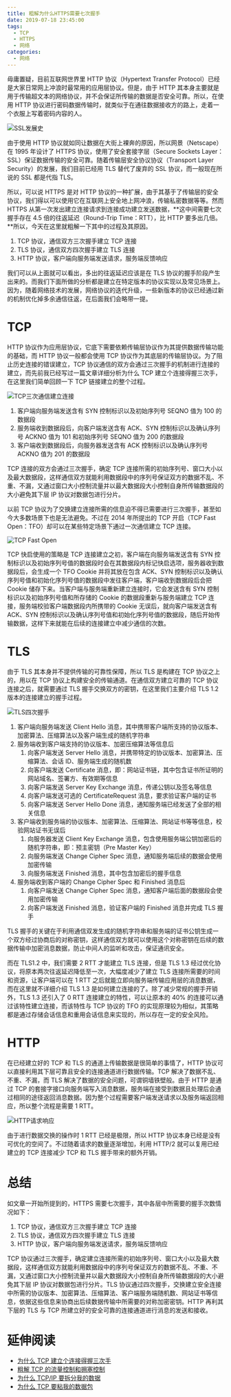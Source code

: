 ```yaml
---
title: 粗解为什么HTTPS需要七次握手
date: 2019-07-18 23:45:00
tags:
  - TCP
  - HTTPS
  - 网络
categories:
  - 网络
---
```


毋庸置疑，目前互联网世界里 HTTP 协议（Hypertext Transfer Protocol）已经是大家日常网上冲浪时最常用的应用层协议。但是，由于 HTTP 其本身主要就是用于传输超文本的网络协议，并不会保证所传输的数据是否安全可靠。所以，在使用 HTTP 协议进行密码数据传输时，就类似于在通往数据接收方的路上，走着一个衣服上写着密码内容的人。

![SSL发展史](https://cdn.jsdelivr.net/gh/aaronlam/imghosting@master/20201104152419.png)

由于使用 HTTP 协议就如同让数据在大街上裸奔的原因，所以网景（Netscape）在 1995 年设计了 HTTPS 协议，使用了安全套接字层（Secure Sockets Layer：SSL）保证数据传输的安全可靠。随着传输层安全协议协议（Transport Layer Security）的发展，我们目前已经用 TLS 替代了废弃的 SSL 协议，而一般现在所说的 SSL 都是代指 TLS。

所以，可以说 HTTPS 是对 HTTP 协议的一种扩展，由于其基于了传输层的安全协议，我们得以可以使用它在互联网上安全地上网冲浪，传输私密数据等等。然而 HTTPS 从第一次发出建立连接请求到连接成功建立发送数据，**这中间需要七次握手存在 4.5 倍的往返延迟（Round-Trip Time：RTT），比 HTTP 要多出几倍。**所以，今天在这里就粗解一下其中的过程及其原因。

1. TCP 协议，通信双方三次握手建立 TCP 连接
2. TLS 协议，通信双方四次握手建立 TLS 连接
3. HTTP 协议，客户端向服务端发送请求，服务端反馈响应

我们可以从上面就可以看出，多出的往返延迟应该是在 TLS 协议的握手阶段产生出来的。而我们下面所做的分析都是建立在特定版本的协议实现以及常见场景上。因为，随着网络技术的发展，网络协议的迭代升级，一些新版本的协议已经通过新的机制优化掉多余通信往返，在后面我们会略带一提。

<!--more-->

# TCP

HTTP 协议作为应用层协议，它底下需要依赖传输层协议作为其提供数据传输功能的基础，而 HTTP 协议一般都会使用 TCP 协议作为其底层的传输层协议。为了阻止历史连接的错误建立，TCP 协议通信的双方会通过三次握手的机制进行连接的建立，而先前我已经写过一篇文章详细分析为什么 TCP 建立个连接得握三次手，在这里我们简单回顾一下 TCP 链接建立的整个过程。

![TCP三次通信建立连接](https://cdn.jsdelivr.net/gh/aaronlam/imghosting@master/20201102140120.png)

1. 客户端向服务端发送含有 SYN 控制标识以及初始序列号 SEQNO 值为 100 的数据段
2. 服务端收到数据段后，向客户端发送含有 ACK、SYN 控制标识以及确认序列号 ACKNO 值为 101 和初始序列号 SEQNO 值为 200 的数据段
3. 客户端收到数据段后，向服务器发送含有 ACK 控制标识以及确认序列号 ACKNO 值为 201 的数据段

TCP 连接的双方会通过三次握手，确定 TCP 连接所需的初始序列号、窗口大小以及最大数据段，这样通信双方就能利用数据段中的序列号保证双方的数据不乱、不重、不漏，又通过窗口大小控制流量并以最大数据段大小控制自身所传输数据段的大小避免其下层 IP 协议对数据包进行分片。

以前 TCP 协议为了交换建立连接所需的信息迫不得已需要进行三次握手，甚至如今大多数场景下也是无法避免。不过在 2014 年所提出的 TCP 开启（TCP Fast Open：TFO）却可以在某些特定场景下通过一次通信建立 TCP 连接。

![TCP Fast Open](https://cdn.jsdelivr.net/gh/aaronlam/imghosting@master/20201104174440.png)

TCP 快启使用的策略是 TCP 连接建立之初，客户端在向服务端发送含有 SYN 控制标识以及初始序列号值的数据段时会在其数据段内标记快启选项，服务器收到数据段后，会生成一个 TFO Cookie 并将其放在包含 ACK、SYN 控制标识以及确认序列号值和初始化序列号值的数据段中发往客户端，客户端收到数据段后会把 Cookie 储存下来。当客户端与服务端重新建立连接时，它会发送含有 SYN 控制标识以及初始序列号值和所存储的 Cookie 的数据段重新与服务端建立 TCP 连接，服务端校验客户端数据段内所携带的 Cookie 无误后，就向客户端发送含有 ACK、SYN 控制标识以及确认序列号值和初始化序列号值的数据段，随后开始传输数据，这样下来就能在后续的连接建立中减少通信的次数。

# TLS

由于 TLS 其本身并不提供传输的可靠性保障，所以 TLS 是构建在 TCP 协议之上的，用以在 TCP 协议上构建安全的传输通道。在通信双方建立可靠的 TCP 协议连接之后，就需要通过 TLS 握手交换双方的密钥，在这里我们主要介绍 TLS 1.2 版本的连接建立的握手过程。

![TLS四次握手](https://cdn.jsdelivr.net/gh/aaronlam/imghosting@master/20201104191345.png)

1. 客户端向服务端发送 Client Hello 消息，其中携带客户端所支持的协议版本、加密算法、压缩算法以及客户端生成的随机字符串
2. 服务端收到客户端支持的协议版本、加密压缩算法等信息后
   1. 向客户端发送 Server Hello 消息，并携带特定的协议版本、加密算法、压缩算法、会话 ID、服务端生成的随机数
   2. 向客户端发送 Certificate 消息，即：网站证书链，其中包含证书所证明的网站域名、签署方、有效期等信息
   3. 向客户端发送 Server Key Exchange 消息，传递公钥以及签名等信息
   4. 向客户端发送可选的 CertificateRequest 消息，要求验证客户端的证书
   5. 向客户端发送 Server Hello Done 消息，通知服务端已经发送了全部的相关信息
3. 客户端收到服务端的协议版本、加密算法、压缩算法、网站证书等等信息，校验网站证书无误后
   1. 向服务器发送 Client Key Exchange 消息，包含使用服务端公钥加密后的随机字符串，即：预主密钥（Pre Master Key）
   2. 向服务端发送 Change Cipher Spec 消息，通知服务端后续的数据会使用加密传输
   3. 向服务端发送 Finished 消息，其中包含加密后的握手信息
4. 服务端收到客户端的 Change Cipher Spec 和 Finished 消息后
   1. 向客户端发送 Change Cipher Spec 消息，通知客户端后面的数据段会使用加密传输
   2. 向客户端发送 Finished 消息，验证客户端的 Finished 消息并完成 TLS 握手

TLS 握手的关键在于利用通信双发生成的随机字符串和服务端的证书公钥生成一个双方经过协商后的对称密钥，这样通信双方就可以使用这个对称密钥在后续的数据传输中加密消息数据，防止中间人的监听和攻击，保证通讯安全。

而在 TLS1.2 中，我们需要 2 RTT 才能建立 TLS 连接，但是 TLS 1.3 经过优化协议，将原本两次往返延迟降低至一次，大幅度减少了建立 TLS 连接所需要的时间和资源，让客户端可以在 1 RTT 之后就能立即向服务端传输应用层的消息数据，而在这里就不详细介绍 TLS 1.3 是如何建立连接的了。除了减少常规的握手开销外，TLS 1.3 还引入了 0 RTT 连接建立的特性，可以让原本的 40% 的连接可以通过该特性建立连接，而该特性与 TCP 协议的 TFO 的实现原理较为相似，其策略都是通过存储会话信息和重用会话信息来实现的，所以存在一定的安全风险。

# HTTP

在已经建立好的 TCP 和 TLS 的通道上传输数据是很简单的事情了，HTTP 协议可以直接利用其下层可靠且安全的连接通道进行数据传输。TCP 解决了数据不乱、不重、不漏，而 TLS 解决了数据的安全问题，可谓铜墙铁壁般。由于 HTTP 是通过 TCP 的套接字接口向服务端写入消息数据，服务端在接受到数据且处理后会通过相同的途径返回消息数据。因为整个过程需要客户端发送请求以及服务端返回相应，所以整个流程是需要 1 RTT。

![HTTP请求响应](https://cdn.jsdelivr.net/gh/aaronlam/imghosting@master/20201104191348.png)

由于进行数据交换的操作时 1 RTT 已经是极限，所以 HTTP 协议本身已经是没有可优化的空间了。不过随着请求的数量逐渐增加，利用 HTTP/2 就可以复用已经建立的 TCP 连接减少 TCP 和 TLS 握手带来的额外开销。

# 总结

如文章一开始所提到的，HTTPS 需要七次握手，其中各层中所需要的握手次数情况如下：

1. TCP 协议，通信双方三次握手建立 TCP 连接
2. TLS 协议，通信双方四次握手建立 TLS 连接
3. HTTP 协议，客户端向服务端发送请求，服务端反馈响应

TCP 协议通过三次握手，确定建立连接所需的初始序列号、窗口大小以及最大数据段，这样通信双方就能利用数据段中的序列号保证双方的数据不乱、不重、不漏，又通过窗口大小控制流量并以最大数据段大小控制自身所传输数据段的大小避免其下层 IP 协议对数据包进行分片。TLS 协议通过四次握手，交换建立安全连接中所需的协议版本、加密算法、压缩算法、客户端服务端随机数、网站证书等信息，依据这些信息来协商出后续数据传输中所需要的对称加密密钥。HTTP 再利其下层的 TLS 与 TCP 所建立好的安全可靠的连接通道进行消息的发送和接收。

# 延伸阅读

- [为什么 TCP 建立个连接得握三次手](/2019/03/01/why-tcp-connection-need-three-way-handshake/)
- [粗解 TCP 的流量控制和拥塞控制](/2019/06/30/tcp-traffic-and-congestion-control/)
- [为什么 TCP/IP 要拆分我的数据](/2019/05/31/why-tcp-ip-protocol-fragemented-my-packet/)
- [为什么 TCP 要粘我的数据包](/2019/04/04/why-tcp-sticky-my-packet/)
